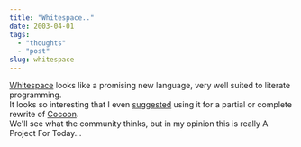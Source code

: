 ```yaml
---
title: "Whitespace.."
date: 2003-04-01
tags: 
  - "thoughts"
  - "post"
slug: whitespace
---
```


[Whitespace](http://compsoc.dur.ac.uk/whitespace/index.php) looks like a promising new language, very well suited to literate programming.  
It looks so interesting that I even [suggested](http://marc.theaimsgroup.com/?t=104918725900003&r=1&w=2) using it for a partial or complete rewrite of [Cocoon](http://cocoon.apache.org).  
We'll see what the community thinks, but in my opinion this is really A Project For Today...
